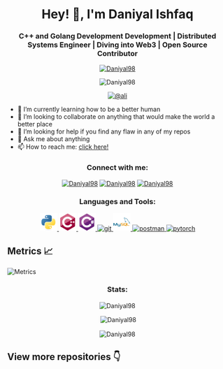 
<h1 align="center">Hey! 👋, I'm Daniyal Ishfaq</h1>
<h3 align="center">C++ and Golang Development Development | Distributed Systems Engineer | Diving into Web3 | Open Source Contributor </h3>


<!--
**Daniyal98/Daniyal98** is a ✨ _special_ ✨ repository because its `README.md` (this file) appears on your GitHub profile.

Here are some ideas to get you started:

- 🔭 I’m currently working on ...
- 🌱 I’m currently learning ...
- 👯 I’m looking to collaborate on ...
- 🤔 I’m looking for help with ...
- 💬 Ask me about ...
- 📫 How to reach me: ...
- 😄 Pronouns: ...
- ⚡ Fun fact: ...
-->


<p align="center"> <a href="https://github.com/ryo-ma/github-profile-trophy"><img src="https://github-profile-trophy.vercel.app/?username=Daniyal98&margin-w=30" alt="Daniyal98" /></a> </p>

<p align="center"> <img src="https://komarev.com/ghpvc/?username=Daniyal98&label=Profile%20views&color=0e75b6&style=flat" alt="Daniyal98" /> </p>

<p align="center"> <a href="https://twitter.com/_Daniyal98" target="blank"><img src="https://img.shields.io/twitter/follow/_Daniyal98?logo=twitter&style=for-the-badge" alt="@ali" /></a> </p>

- 🌱 I’m currently learning how to be a better human
- 👯 I’m looking to collaborate on anything that would make the world a better place
- 🤔 I’m looking for help if you find any flaw in any of my repos 
- 💬 Ask me about anything
- 📫 How to reach me: [click here!](https://Daniyal98.com/)


<h3 align="center">Connect with me:</h3>
<p align="center">
 <a href="https://kaggle.com/daniyalishfaq" target="blank"><img align="center" src="https://raw.githubusercontent.com/rahuldkjain/github-profile-readme-generator/master/src/images/icons/Social/kaggle.svg" alt="Daniyal98" height="30" width="40" /></a>
 <a href="https://linkedin.com/in/daniyalishfaq101" target="blank"><img align="center" src="https://raw.githubusercontent.com/rahuldkjain/github-profile-readme-generator/master/src/images/icons/Social/linked-in-alt.svg" alt="Daniyal98" height="30" width="40" /></a>
<a href="https://twitter.com/@_Daniyal98" target="blank"><img align="center" src="https://raw.githubusercontent.com/rahuldkjain/github-profile-readme-generator/master/src/images/icons/Social/twitter.svg" alt="Daniyal98" height="30" width="40" /></a>



<h3 align="center">Languages and Tools:</h3>
<p  align="center">
 <a href="https://www.python.org" target="_blank"> <img src="https://raw.githubusercontent.com/devicons/devicon/master/icons/python/python-original.svg" alt="python" width="40" height="40"/> </a>
 <a href="https://www.w3schools.com/cpp/" target="_blank"> <img src="https://raw.githubusercontent.com/devicons/devicon/master/icons/cplusplus/cplusplus-original.svg" alt="cplusplus" width="40" height="40"/> </a> 
 <a href="https://www.w3schools.com/cs/" target="_blank"> <img src="https://raw.githubusercontent.com/devicons/devicon/master/icons/csharp/csharp-original.svg" alt="csharp" width="40" height="40"/> </a> 
 <a href="https://git-scm.com/" target="_blank"> <img src="https://www.vectorlogo.zone/logos/git-scm/git-scm-icon.svg" alt="git" width="40" height="40"/> </a> 
<a href="https://www.mysql.com/" target="_blank"> <img src="https://raw.githubusercontent.com/devicons/devicon/master/icons/mysql/mysql-original-wordmark.svg" alt="mysql" width="40" height="40"/> </a>
 <a href="https://postman.com" target="_blank"> <img src="https://www.vectorlogo.zone/logos/getpostman/getpostman-icon.svg" alt="postman" width="40" height="40"/> </a> 
 <a href="https://pytorch.org/" target="_blank"> <img src="https://www.vectorlogo.zone/logos/pytorch/pytorch-icon.svg" alt="pytorch" width="40" height="40"/> </a>
</p>

## Metrics 📈

![Metrics](https://metrics.lecoq.io/Daniyal98?template=classic&languages=1&isocalendar=1&achievements=1&activity=1&repositories=1&repositories=100&repositories.batch=100&repositories.forks=false&repositories.affiliations=owner&isocalendar.duration=half-year&languages.limit=8&languages.sections=most-used&languages.colors=github&languages.threshold=0%25&languages.indepth=false&languages.analysis.timeout=15&languages.categories=markup%2C%20programming&languages.recent.categories=markup%2C%20programming&languages.recent.load=300&languages.recent.days=14&activity.limit=5&activity.load=300&activity.days=14&activity.filter=all&activity.visibility=all&activity.timestamps=false&achievements.threshold=C&achievements.secrets=true&achievements.display=detailed&achievements.limit=0&repositories.featured=Daniyal98%2Fself-quantified-data-analysis%2C%20Daniyal98%2F8-Week-SQL-Challenge%2C%20Daniyal98%2Fnorthwind-company-analysis%2C%20Daniyal98%2Fdvd-rental-marketing-analytics%2C%Daniyal98%2Fcurrency-converter%2C%20Daniyal98%2FData_Explorer_Web_App&config.twemoji=true&config.display=large)

<h3 align="center">Stats:</h3>
<p  align="center"><img align="center" src="https://github-readme-stats.vercel.app/api/top-langs?username=Daniyal98&show_icons=true&locale=en&layout=compact" alt="Daniyal98" /></p>


<p  align="center">&nbsp;<img align="center" src="https://github-readme-stats.vercel.app/api?username=Daniyal98&show_icons=true&locale=en" alt="Daniyal98" /></p>

<p  align="center"><img align="center" src="https://github-readme-streak-stats.herokuapp.com/?user=Daniyal98&" alt="Daniyal98" /></p>



## View more repositories 👇
